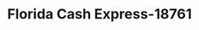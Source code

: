 ---
f_zip-code: 32904
f_state-code: FL
title: Florida Cash Express-18761
f_phone: 321-676-4044
f_city-only: Melbourne
f_address: 2994 West New Haven Avenue Melbourne
f_location-unique-id: '18761'
slug: florida-cash-express-18761
updated-on: '2024-05-30T13:46:58.046Z'
created-on: '2024-05-30T13:36:59.803Z'
published-on: '2024-05-30T13:54:32.469Z'
f_city-state: cms/city/melbourne-fl.md
f_company: cms/company/florida-cash-express.md
f_state: cms/state/florida.md
layout: '[payday-loan].html'
tags: payday-loan
---